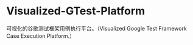 # Visualized-GTest-Platform
可视化的谷歌测试框架用例执行平台。（Visualized Google Test Framework Case Execution Platform.）
